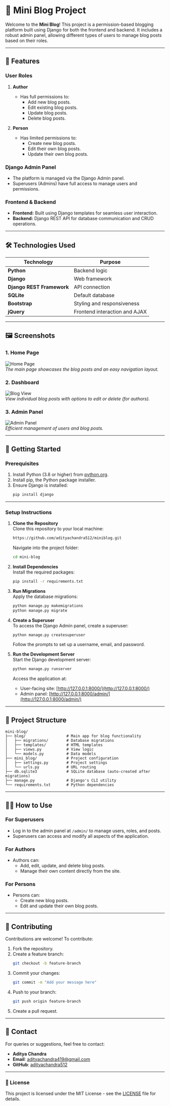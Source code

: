 
# 📝 Mini Blog Project

Welcome to the **Mini Blog**! This project is a permission-based blogging platform built using Django for both the frontend and backend. It includes a robust admin panel, allowing different types of users to manage blog posts based on their roles.

---

## 📖 Features

### User Roles
1. **Author**  
   - Has full permissions to:
     - Add new blog posts.
     - Edit existing blog posts.
     - Update blog posts.
     - Delete blog posts.

2. **Person**  
   - Has limited permissions to:
     - Create new blog posts.
     - Edit their own blog posts.
     - Update their own blog posts.

### Django Admin Panel
- The platform is managed via the Django Admin panel.
- Superusers (Admins) have full access to manage users and permissions.

### Frontend & Backend
- **Frontend:** Built using Django templates for seamless user interaction.
- **Backend:** Django REST API for database communication and CRUD operations.

---

## 🛠️ Technologies Used

| **Technology**    | **Purpose**                    |
|--------------------|--------------------------------|
| **Python**         | Backend logic                 |
| **Django**         | Web framework                 |
| **Django REST Framework** | API connection           |
| **SQLite**         | Default database              |
| **Bootstrap**      | Styling and responsiveness    |
| **jQuery**         | Frontend interaction and AJAX |

---

## 🖼️ Screenshots

### 1. Home Page
![Home Page](blog/static/blog/image/homepage.png)  
*The main page showcases the blog posts and an easy navigation layout.*

### 2. Dashboard
![Blog View](blog/static/blog/image/Dashboard.png)  
*View individual blog posts with options to edit or delete (for authors).*

### 3. Admin Panel
![Admin Panel](blog/static/blog/image/Adminpage.png)  
*Efficient management of users and blog posts.*

---

## 🚀 Getting Started

### Prerequisites
1. Install Python (3.8 or higher) from [python.org](https://www.python.org/downloads/).
2. Install pip, the Python package installer.
3. Ensure Django is installed:  
   ```bash
   pip install django
   ```

---

### Setup Instructions

1. **Clone the Repository**  
   Clone this repository to your local machine:
   ```bash
   https://github.com/adityachandra512/miniblog.git
   ```
   Navigate into the project folder:
   ```bash
   cd mini-blog
   ```

2. **Install Dependencies**  
   Install the required packages:
   ```bash
   pip install -r requirements.txt
   ```

3. **Run Migrations**  
   Apply the database migrations:
   ```bash
   python manage.py makemigrations
   python manage.py migrate
   ```

4. **Create a Superuser**  
   To access the Django Admin panel, create a superuser:
   ```bash
   python manage.py createsuperuser
   ```
   Follow the prompts to set up a username, email, and password.

5. **Run the Development Server**  
   Start the Django development server:
   ```bash
   python manage.py runserver
   ```
   Access the application at:  
   - User-facing site: [http://127.0.0.1:8000/](http://127.0.0.1:8000/)  
   - Admin panel: [http://127.0.0.1:8000/admin/](http://127.0.0.1:8000/admin/)

---

## 📂 Project Structure

```
mini-blog/
├── blog/                  # Main app for blog functionality
│   ├── migrations/        # Database migrations
│   ├── templates/         # HTML templates
│   ├── views.py           # View logic
│   └── models.py          # Data models
├── mini_blog/             # Project configuration
│   ├── settings.py        # Project settings
│   └── urls.py            # URL routing
├── db.sqlite3             # SQLite database (auto-created after migrations)
├── manage.py              # Django's CLI utility
└── requirements.txt       # Python dependencies
```

---

## 🧑‍💻 How to Use

### For Superusers
- Log in to the admin panel at `/admin/` to manage users, roles, and posts.
- Superusers can access and modify all aspects of the application.

### For Authors
- Authors can:
  - Add, edit, update, and delete blog posts.
  - Manage their own content directly from the site.

### For Persons
- Persons can:
  - Create new blog posts.
  - Edit and update their own blog posts.

---

## 🤝 Contributing

Contributions are welcome! To contribute:
1. Fork the repository.
2. Create a feature branch:
   ```bash
   git checkout -b feature-branch
   ```
3. Commit your changes:
   ```bash
   git commit -m "Add your message here"
   ```
4. Push to your branch:
   ```bash
   git push origin feature-branch
   ```
5. Create a pull request.

---

## 📧 Contact

For queries or suggestions, feel free to contact:
- **Aditya Chandra**
- **Email**: adityachandra419@gmail.com
- **GitHub**: [adityachandra512](https://github.com/adityachandra512)

---

### 📜 License

This project is licensed under the MIT License - see the [LICENSE](LICENSE) file for details.
